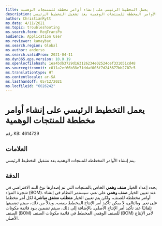 ```yaml
---
title: يعمل التخطيط الرئيسي على إنشاء أوامر مخططة للمنتجات الوهمية
description: يتم إنشاء الأوامر المخططة للمنتجات الوهمية بعد تشغيل التخطيط الرئيسي.
author: ChristianRytt
ms.date: 4/11/2021
ms.topic: troubleshooting
ms.search.form: ReqTransPo
audience: Application User
ms.reviewer: kamaybac
ms.search.region: Global
ms.author: anderso
ms.search.validFrom: 2021-04-11
ms.dyn365.ops.version: 10.0.19
ms.openlocfilehash: 1ea4bdb3729d163126234e02524cef331051cd48
ms.sourcegitcommit: c011a2ef66b38e71ddaf003f7d243677bb2707c5
ms.translationtype: HT
ms.contentlocale: ar-SA
ms.lasthandoff: 05/12/2021
ms.locfileid: "6026242"
---
```

# <a name="master-planning-generates-planned-orders-for-phantom-products"></a>يعمل التخطيط الرئيسي على إنشاء أوامر مخططة للمنتجات الوهمية

رقم KB: 4614729

## <a name="symptoms"></a>العلامات

يتم إنشاء الأوامر المخططة للمنتجات الوهمية بعد تشغيل التخطيط الرئيسي.

## <a name="resolution"></a>الدقة

يحدد إعداد الخيار **صنف وهمي** الخاص بالمنتجات التي تم إصدارها نوع البند الافتراضي في شجرة المواد (BOM). عند تعيين الخيار **صنف وهمي** على *نعم*، سيستمر النظام في إنشاء أوامر مخططة للصنف، ولكن يتم تعيين الخيار **متطلب مشتق مباشرة** لكل أمر مخطط على *نعم*. وبالتالي، لا يمكن تأكيد أمر الإنتاج المخطط بنفسه. وبدلاً من ذلك، سيتم تضمينها تلقائيًا عند تأكيد أمر الإنتاج الأصلي. بالإضافة إلى ذلك، سيتم تضمين بنود قائمة مكونات الصنف (BOM) للصنف الوهمي المخطط في قائمة مكونات الصنف (BOM) لأمر الإنتاج الأصلي.
